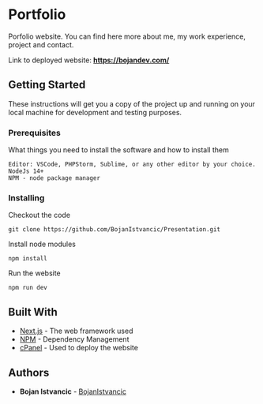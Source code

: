 # Portfolio

Porfolio website. You can find here more about me, my work experience, project and contact.

Link to deployed website: **https://bojandev.com/**

## Getting Started

These instructions will get you a copy of the project up and running on your local machine for development and testing purposes.

### Prerequisites

What things you need to install the software and how to install them

```
Editor: VSCode, PHPStorm, Sublime, or any other editor by your choice.
NodeJs 14+
NPM - node package manager
```

### Installing

Checkout the code

```
git clone https://github.com/BojanIstvancic/Presentation.git
```

Install node modules

```
npm install
```

Run the website

```
npm run dev
```

## Built With

- [Next.js](https://nextjs.org/docs) - The web framework used
- [NPM](https://docs.npmjs.com/) - Dependency Management
- [cPanel](https://cpanel.net/) - Used to deploy the website

## Authors

- **Bojan Istvancic** - [BojanIstvancic](https://github.com/BojanIstvancic)

